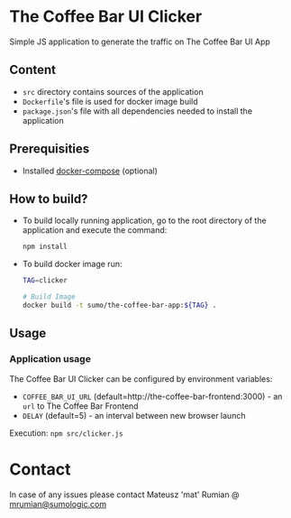 # The Coffee Bar UI Clicker 
Simple JS application to generate the traffic on The Coffee Bar UI App

## Content
* `src` directory contains sources of the application
* `Dockerfile`'s file is used for docker image build
* `package.json`'s file with all dependencies needed to install the application

## Prerequisities
* Installed [docker-compose] (optional)

## How to build?

* To build locally running application, go to the root directory of the application and execute the command:
    ```bash
    npm install
    ```
* To build docker image run:
    ```bash
    TAG=clicker

    # Build Image
    docker build -t sumo/the-coffee-bar-app:${TAG} .
    ```
    
## Usage
### Application usage
The Coffee Bar UI Clicker can be configured by environment variables:
* `COFFEE_BAR_UI_URL` (default=http://the-coffee-bar-frontend:3000) - an `url` to The Coffee Bar Frontend
* `DELAY` (default=5) - an interval between new browser launch

Execution:
`npm src/clicker.js`

# Contact
In case of any issues please contact Mateusz 'mat' Rumian @ mrumian@sumologic.com


[//]: # (These are reference links used in the body of this note and get stripped out when the markdown processor does 
its job. There is no need to format nicely because it shouldn't be seen. 
Thanks SO - http://stackoverflow.com/questions/4823468/store-comments-in-markdown-syntax)

   [docker-compose]: <https://docs.docker.com/compose/install/>
